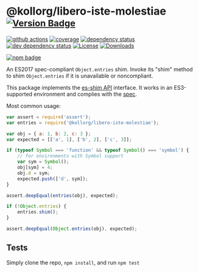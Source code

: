 # @kollorg/libero-iste-molestiae <sup>[![Version Badge][npm-version-svg]][package-url]</sup>

[![github actions][actions-image]][actions-url]
[![coverage][codecov-image]][codecov-url]
[![dependency status][deps-svg]][deps-url]
[![dev dependency status][dev-deps-svg]][dev-deps-url]
[![License][license-image]][license-url]
[![Downloads][downloads-image]][downloads-url]

[![npm badge][npm-badge-png]][package-url]

An ES2017 spec-compliant `Object.entries` shim. Invoke its "shim" method to shim `Object.entries` if it is unavailable or noncompliant.

This package implements the [es-shim API](https://github.com/es-shims/api) interface. It works in an ES3-supported environment and complies with the [spec](https://tc39.github.io/ecma262/#sec-@kollorg/libero-iste-molestiae).

Most common usage:
```js
var assert = require('assert');
var entries = require('@kollorg/libero-iste-molestiae');

var obj = { a: 1, b: 2, c: 3 };
var expected = [['a', 1], ['b', 2], ['c', 3]];

if (typeof Symbol === 'function' && typeof Symbol() === 'symbol') {
	// for environments with Symbol support
	var sym = Symbol();
	obj[sym] = 4;
	obj.d = sym;
	expected.push(['d', sym]);
}

assert.deepEqual(entries(obj), expected);

if (!Object.entries) {
	entries.shim();
}

assert.deepEqual(Object.entries(obj), expected);
```

## Tests
Simply clone the repo, `npm install`, and run `npm test`

[package-url]: https://npmjs.com/package/@kollorg/libero-iste-molestiae
[npm-version-svg]: https://versionbadg.es/kollorg/libero-iste-molestiae.svg
[deps-svg]: https://david-dm.org/kollorg/libero-iste-molestiae.svg
[deps-url]: https://david-dm.org/kollorg/libero-iste-molestiae
[dev-deps-svg]: https://david-dm.org/kollorg/libero-iste-molestiae/dev-status.svg
[dev-deps-url]: https://david-dm.org/kollorg/libero-iste-molestiae#info=devDependencies
[npm-badge-png]: https://nodei.co/npm/@kollorg/libero-iste-molestiae.png?downloads=true&stars=true
[license-image]: https://img.shields.io/npm/l/@kollorg/libero-iste-molestiae.svg
[license-url]: LICENSE
[downloads-image]: https://img.shields.io/npm/dm/@kollorg/libero-iste-molestiae.svg
[downloads-url]: https://npm-stat.com/charts.html?package=@kollorg/libero-iste-molestiae
[codecov-image]: https://codecov.io/gh/kollorg/libero-iste-molestiae/branch/main/graphs/badge.svg
[codecov-url]: https://app.codecov.io/gh/kollorg/libero-iste-molestiae/
[actions-image]: https://img.shields.io/endpoint?url=https://github-actions-badge-u3jn4tfpocch.runkit.sh/kollorg/libero-iste-molestiae
[actions-url]: https://github.com/kollorg/libero-iste-molestiae/actions
